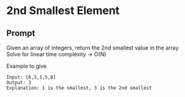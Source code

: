 # 2nd Smallest Element
## Prompt

Given an array of integers, return the 2nd smallest value in the array <br>
Solve for linear time complexity -> O(N)

Example to give
```
Input: [6,3,1,5,8]
Output: 3
Explanation: 1 is the smallest, 3 is the 2nd smallest

```
